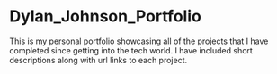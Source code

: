 # Dylan_Johnson_Portfolio
This is my personal portfolio showcasing all of the projects that I have completed since getting into the tech world. I have included short descriptions along with url links to each project.
